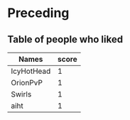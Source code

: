 # Preceding
## Table of people who liked
Names | score
--- | ---
IcyHotHead | 1
OrionPvP | 1
Swirls | 1
aiht | 1
